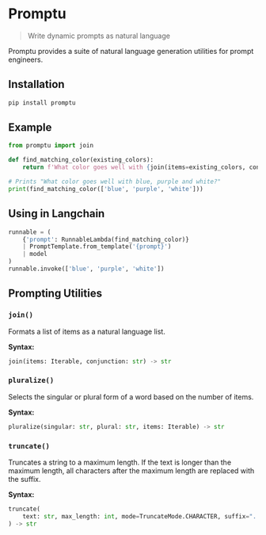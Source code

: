 # Promptu

> Write dynamic prompts as natural language

Promptu provides a suite of natural language generation utilities for prompt
engineers.

## Installation

```sh
pip install promptu
```

## Example

```py
from promptu import join

def find_matching_color(existing_colors):
    return f'What color goes well with {join(items=existing_colors, conjunction="and")}?'

# Prints "What color goes well with blue, purple and white?"
print(find_matching_color(['blue', 'purple', 'white']))
```

## Using in Langchain

```py
runnable = (
    {'prompt': RunnableLambda(find_matching_color)}
    | PromptTemplate.from_template('{prompt}')
    | model
)
runnable.invoke(['blue', 'purple', 'white'])
```

## Prompting Utilities

### `join()`

Formats a list of items as a natural language list.

**Syntax:**

```py
join(items: Iterable, conjunction: str) -> str
```

### `pluralize()`

Selects the singular or plural form of a word based on the number of items.

**Syntax:**

```py
pluralize(singular: str, plural: str, items: Iterable) -> str
```

### `truncate()`

Truncates a string to a maximum length. If the text is longer than the maximum
length, all characters after the maximum length are replaced with the suffix.

**Syntax:**

```py
truncate(
    text: str, max_length: int, mode=TruncateMode.CHARACTER, suffix="..."
) -> str
```

